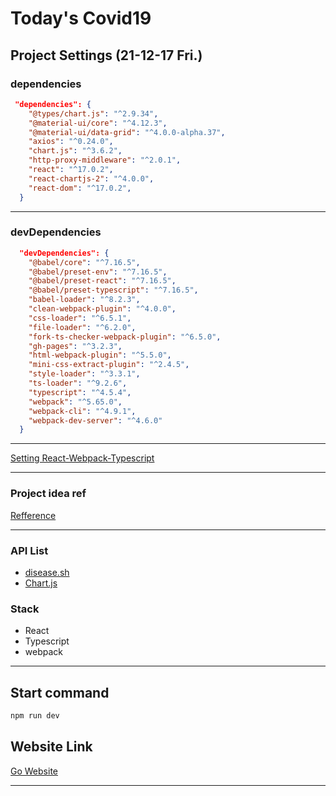 # Today's Covid19  

## Project Settings (21-12-17 Fri.)  

### dependencies  

```json
 "dependencies": {
    "@types/chart.js": "^2.9.34",
    "@material-ui/core": "^4.12.3",
    "@material-ui/data-grid": "^4.0.0-alpha.37",
    "axios": "^0.24.0",
    "chart.js": "^3.6.2",
    "http-proxy-middleware": "^2.0.1",
    "react": "^17.0.2",
    "react-chartjs-2": "^4.0.0",
    "react-dom": "^17.0.2",
  }
```

<hr />

### devDependencies

```json
  "devDependencies": {
    "@babel/core": "^7.16.5",
    "@babel/preset-env": "^7.16.5",
    "@babel/preset-react": "^7.16.5",
    "@babel/preset-typescript": "^7.16.5",
    "babel-loader": "^8.2.3",
    "clean-webpack-plugin": "^4.0.0",
    "css-loader": "^6.5.1",
    "file-loader": "^6.2.0",
    "fork-ts-checker-webpack-plugin": "^6.5.0",
    "gh-pages": "^3.2.3",
    "html-webpack-plugin": "^5.5.0",
    "mini-css-extract-plugin": "^2.4.5",
    "style-loader": "^3.3.1",
    "ts-loader": "^9.2.6",
    "typescript": "^4.5.4",
    "webpack": "^5.65.0",
    "webpack-cli": "^4.9.1",
    "webpack-dev-server": "^4.6.0"
  }
```

<hr />

<a href="https://eungbin.github.io/javascript/webpack/">Setting React-Webpack-Typescript</a>

<hr />

### Project idea ref
<a href="https://velog.io/@lucid/Today-Corona-%EB%82%B4%EA%B0%80-%EB%B3%B4%EB%A0%A4%EA%B3%A0-%EB%A7%8C%EB%93%A0-%EC%BD%94%EB%A1%9C%EB%82%98-%EC%83%81%ED%99%A9%ED%8C%90">Refference</a>

<hr />

### API List

- <a href="https://disease.sh/">disease.sh</a>
- <a href="https://www.chartjs.org/docs/latest/">Chart.js</a>

### Stack
- React
- Typescript
- webpack

<hr />

## Start command

```bash
npm run dev
```

## Website Link

<a href="http://eungbin.github.io/covid19/">Go Website</a>

<hr />
